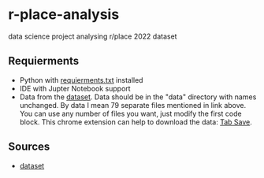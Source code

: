 # r-place-analysis

 data science project analysing r/place 2022 dataset

## Requierments

- Python with <u>requierments.txt</u> installed
- IDE with Jupter Notebook support
- Data from the [dataset](https://www.reddit.com/r/place/comments/txvk2d/rplace_datasets_april_fools_2022/). Data should be in the "data" directory with names unchanged. By data I mean 79 separate files mentioned in link above. You can use any number of files you want, just modify the first code block. This chrome extension can help to download the data: [Tab Save](https://chrome.google.com/webstore/detail/tab-save/lkngoeaeclaebmpkgapchgjdbaekacki/related). 

## Sources

- [dataset](https://www.reddit.com/r/place/comments/txvk2d/rplace_datasets_april_fools_2022/)
